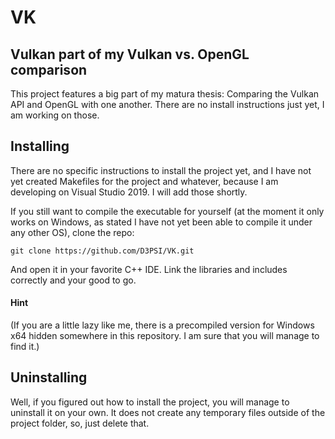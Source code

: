 # VK
## Vulkan part of my Vulkan vs. OpenGL comparison

This project features a big part of my matura thesis: Comparing the Vulkan API and OpenGL with one another. There are no install instructions just yet, I am working on those.

## Installing

There are no specific instructions to install the project yet, and I have not yet created Makefiles for the project and whatever, because I am developing on Visual Studio 2019. I will add those shortly.

If you still want to compile the executable for yourself (at the moment it only works on Windows,  as stated I have not yet been able to compile it under any other OS), clone the repo:

    git clone https://github.com/D3PSI/VK.git

And open it in your favorite C++ IDE. Link the libraries and includes correctly and your good to go.

#### Hint
(If you are a little lazy like me, there is a precompiled version for Windows x64 hidden somewhere in this repository. I am sure that you will manage to find it.)

## Uninstalling

Well, if you figured out how to install the project, you will manage to uninstall it on your own. It does not create any temporary files outside of the project folder, so, just delete that.